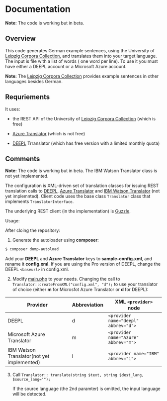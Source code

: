 # Documentation 

**Note:** The code is working but in beta. 

## Overview

This code generates German example sentences, using the University of [Leipzig Corpora Collection](https://wortschatz.uni-leipzig.de/en), and translates them into your target language. The input is file with a list of words ( one word per line). To use it you must have either a DEEPL account or a Microsoft Azure account.

**Note:** The [Leipzig Corpora Collection](https://wortschatz.uni-leipzig.de/en) provides example sentences in other languages besides German.

## Requriements

It uses:

- the REST API of the University of [Leipzig Corpora Collection](https://wortschatz.uni-leipzig.de/en) (which is free)

- [Azure Translator](https://docs.microsoft.com/en-us/azure/cognitive-services/translator/) (which is not free)

- [DEEPL](https://www.deepl.com/docs-apiD) Trranslator (which has free version with a limited monthly quota)

## Comments

**Note:** The code is working but in beta.  The IBM Watson Translator class is not yet implemented.

The configuration is XML-driven set of translation classes for issuing REST translation calls to [DEEPL](https://www.deepl.com/docs-api), [Azure Translator](https://docs.microsoft.com/en-us/azure/cognitive-services/translator/)
and [IBM Watson Translator](https://cloud.ibm.com/docs/language-translator/getting-started.html#gettingstarted) (not yet implemnted). Client code uses the base class `Translator` class that implements `TranslatorInterface`.

The underlying REST client (in the implementation) is [Guzzle](https://docs.guzzlephp.org/en/stable/).

Usage:

After cloing the repository:

1. Generate the autoloader using **composer**:

```bash
$ composer dump-autoload
```

Add your **DEEPL** and **Azure Translator** keys to **sample-config.xml**, and rename it **config.xml**. If you are using the Pro version of DEEPL, change the DEEPL `<baseurl>` in config.xml.

2. Modify [main.php](main.php) to your needs. Changing the call to `Translator::createFromXML("config.xml", "d");` to use your translator of choice (either **m** for Microsfot Azure Translator or **d** for DEEPL):

| Provider | Abbreviation | XML `<provider>` node |
|----------|--------------|-------------------| 
| DEEPL| d | `<provider name="deepl" abbrev="d">` |          
| Microsoft Azure Translator| m | `<provider name="Azure" abbrev="m">` |
| IBM Watson Translator(not yet implemented)| i |  `<provider name="IBM" abbrev="i">` | 

3. Call `Translator:: translate(string $text, string $dest_lang, $source_lang="");`

   If the source language (the 2nd paramter) is omitted, the input language will be detected.
